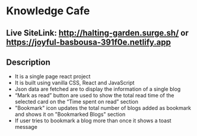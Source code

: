 # Knowledge Cafe

## Live SiteLink: http://halting-garden.surge.sh/ or https://joyful-basbousa-391f0e.netlify.app 

## Description
- It is a single page react project
- It is built using vanilla CSS, React and JavaScript
- Json data are fetched are to display the information of a single blog
- “Mark as read” button are used to show the total read time of the selected card  on the “Time spent on read” section
- "Bookmark" icon updates the total number of blogs added as bookmark and shows it on "Bookmarked Blogs" section
- If user tries to bookmark a blog more than once it shows a toast message
